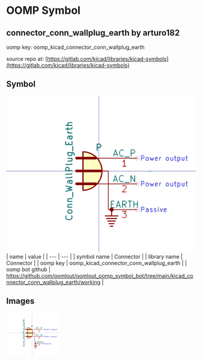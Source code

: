 # OOMP Symbol  
## connector_conn_wallplug_earth  by arturo182  
  
oomp key: oomp_kicad_connector_conn_wallplug_earth  
  
source repo at: [https://gitlab.com/kicad/libraries/kicad-symbols](https://gitlab.com/kicad/libraries/kicad-symbols)  
## Symbol  
  
[![working.png](working_600.png)](working.png)  
| name | value | 
| --- | --- | 
| symbol name | Connector | 
| library name | Connector | 
| oomp key | oomp_kicad_connector_conn_wallplug_earth | 
| oomp bot github | https://github.com/oomlout/oomlout_oomp_symbol_bot/tree/main/kicad_connector_conn_wallplug_earth/working | 
## Images  
  
[![working.png](working_140.png)](working.png)  
